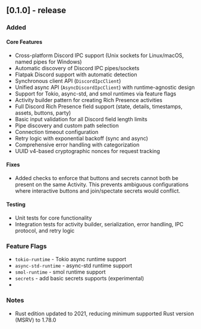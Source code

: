 
## [0.1.0] - release

### Added

#### Core Features

- Cross-platform Discord IPC support (Unix sockets for Linux/macOS, named pipes for Windows)
- Automatic discovery of Discord IPC pipes/sockets
- Flatpak Discord support with automatic detection
- Synchronous client API (`DiscordIpcClient`)
- Unified async API (`AsyncDiscordIpcClient`) with runtime-agnostic design
- Support for Tokio, async-std, and smol runtimes via feature flags
- Activity builder pattern for creating Rich Presence activities
- Full Discord Rich Presence field support (state, details, timestamps, assets, buttons, party)
- Basic input validation for all Discord field length limits
- Pipe discovery and custom path selection
- Connection timeout configuration
- Retry logic with exponential backoff (sync and async)
- Comprehensive error handling with categorization
- UUID v4-based cryptographic nonces for request tracking

#### Fixes

- Added checks to enforce that buttons and secrets cannot both be present on the same Activity. This prevents ambiguous configurations where interactive buttons and join/spectate secrets would conflict.

#### Testing

- Unit tests for core functionality
- Integration tests for activity builder, serialization, error handling, IPC protocol, and retry logic

### Feature Flags

- `tokio-runtime` - Tokio async runtime support
- `async-std-runtime` - async-std runtime support
- `smol-runtime` - smol runtime support
- `secrets` - add basic secrets supports (experimental)
- 
### Notes
- Rust edition updated to 2021, reducing minimum supported Rust version (MSRV) to 1.78.0
